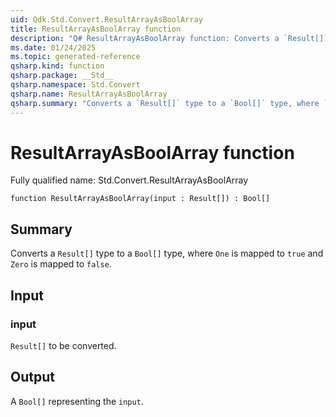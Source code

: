 ```yaml
---
uid: Qdk.Std.Convert.ResultArrayAsBoolArray
title: ResultArrayAsBoolArray function
description: "Q# ResultArrayAsBoolArray function: Converts a `Result[]` type to a `Bool[]` type, where `One` is mapped to `true` and `Zero` is mapped to `false`."
ms.date: 01/24/2025
ms.topic: generated-reference
qsharp.kind: function
qsharp.package: __Std__
qsharp.namespace: Std.Convert
qsharp.name: ResultArrayAsBoolArray
qsharp.summary: "Converts a `Result[]` type to a `Bool[]` type, where `One` is mapped to `true` and `Zero` is mapped to `false`."
---
```


# ResultArrayAsBoolArray function

Fully qualified name: Std.Convert.ResultArrayAsBoolArray

```qsharp
function ResultArrayAsBoolArray(input : Result[]) : Bool[]
```

## Summary
Converts a `Result[]` type to a `Bool[]` type, where `One`
is mapped to `true` and `Zero` is mapped to `false`.

## Input
### input
`Result[]` to be converted.

## Output
A `Bool[]` representing the `input`.
